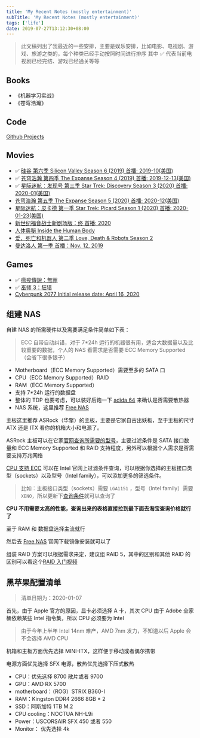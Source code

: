 ```yaml
---
title: 'My Recent Notes (mostly entertainment)'
subTitle: 'My Recent Notes (mostly entertainment)'
tags: ['life']
date: 2019-07-27T13:12:30+08:00
---
```


> 此文稿列出了我最近的一些安排，主要是娱乐安排，比如电影、电视剧、游戏、旅游之类的，每个种类已经手动按照时间进行排序
> 其中 ✅ 代表当前电视剧已经完结、游戏已经通关等等

## Books

- 《机器学习实战》
- 《苍穹浩瀚》

## Code

[Github Projects](https://github.com/V-Tom/gist/projects/1?fullscreen=true)

## Movies

- ✅ [硅谷 第六季 Silicon Valley Season 6 (2019) 首播: 2019-10(美国)](https://movie.douban.com/subject/30194648/)
- ✅ [苍穹浩瀚 第四季 The Expanse Season 4 (2019) 首播: 2019-12-13(美国)](https://movie.douban.com/subject/30234319/)
- ✅ [星际迷航：发现号 第三季 Star Trek: Discovery Season 3 (2020) 首播: 2020-01(美国)](https://movie.douban.com/subject/30473976/)
- [苍穹浩瀚 第五季 The Expanse Season 5 (2020) 首播: 2020-12(美国)](https://movie.douban.com/subject/34725334/)
- [星际迷航：皮卡德 第一季 Star Trek: Picard Season 1 (2020) 首播: 2020-01-23(美国)](https://movie.douban.com/subject/30292719/)
- [新世纪福音战士新剧场版：终 首播: 2020](https://zh.wikipedia.org/wiki/%E6%96%B0%E4%B8%96%E7%BA%AA%E7%A6%8F%E9%9F%B3%E6%88%98%E5%A3%AB%E6%96%B0%E5%89%A7%E5%9C%BA%E7%89%88%EF%BC%9A%E7%BB%88)
- [人体奥秘 Inside the Human Body ](https://movie.douban.com/subject/6558363/)
- [爱，死亡和机器人 第二季 Love, Death & Robots Season 2 ](https://movie.douban.com/subject/34418203/)
- [曼达洛人 第一季 首播：Nov. 12, 2019](http://www.btyun.tv/tvshows/the-mandalorian/)

## Games

- ✅ [瘟疫傳說：無罪](https://zh.wikipedia.org/wiki/%E7%98%9F%E7%96%AB%E5%82%B3%E8%AA%AA%EF%BC%9A%E7%84%A1%E7%BD%AA)
- ✅ [巫师 3：狂猎](https://zh.wikipedia.org/wiki/%E5%B7%AB%E5%B8%883%EF%BC%9A%E7%8B%82%E7%8C%8E)
- [Cyberpunk 2077 Initial release date: April 16, 2020](https://www.cyberpunk.net/)

## 组建 NAS

自建 NAS 的所需硬件以及需要满足条件简单如下表：

> ECC 自带自动纠错，对于 7\*24h 运行的机器很有用，适合大数据量以及比较重要的数据，个人的 NAS 看需求是否需要 ECC Memory Supported（会省下很多银子）

- Motherboard（ECC Memory Supported）需要至多的 SATA 口
- CPU（ECC Memory Supported）RAID
- RAM（ECC Memory Supported）
- 支持 7\*24h 运行的数据盘
- 整体的 TDP 也要考虑，可以装好后跑一下 [adida 64](https://www.aida64.com/) 来确认是否需要散热器
- NAS 系统，这里推荐 [Free NAS](https://www.freenas.org/)

主板这里推荐 ASRock（华擎）的主板，主要是它家自古出妖板，至于主板的尺寸 ATX 还是 ITX 看你的机箱大小和电源了。

ASRock 主板可以在它家[官网查询所需要的型号](https://www.asrockrack.com/general/products.tw.asp#Server)，主要过滤条件是 SATA 接口数量和 ECC Memory Supported 和 RAID 支持程度，另外可以根据个人需求是否需要支持万兆网络

[CPU 支持 ECC](https://ark.intel.com/content/www/us/en/ark/search/featurefilter.html?productType=873&0_ECCMemory=True) 可以在 Intel 官网上过滤条件查询，可以根据你选择的主板接口类型（sockets）以及型号（Intel family），可以添加更多的筛选条件。

> 比如：主板接口类型（sockets）需要 `LGA1151` ，型号（Intel family）需要 `XENO`，所以更新下[查询条件](https://ark.intel.com/content/www/us/en/ark/search/featurefilter.html?productType=873&0_ECCMemory=True&1_Filter-SocketsSupported=3582&1_Filter-Family=595)就可以查询了

**CPU 不用需要太高的性能，查询出来的表格直接拉到最下面去淘宝查询价格就行了**

至于 RAM 和 数据盘选择主流就行

然后去 [Free NAS](https://www.freenas.org/) 官网下载镜像安装就可以了

组装 RAID 方案可以根据需求来定，建议组 RAID 5，其中的区别和其他 RAID 的区别可以看这个[RAID 入门视频](https://www.youtube.com/watch?v=U-OCdTeZLac)

## 黑苹果配置清单

> 清单日期为：2020-01-07

首先，由于 Apple 官方的原因，显卡必须选择 A 卡，其次 CPU 由于 Adobe 全家桶依赖某些 Intel 指令集，所以 CPU 必须要为 Intel

> 由于今年上半年 Intel 14nm 难产，AMD 7nm 发力，不知道以后 Apple 会不会选择 AMD CPU

机箱和主板方面优先选择 MINI-ITX，这样便于移动或者偶尔携带

电源方面优先选择 SFX 电源，散热优先选择下压式散热

- CPU：优先选择 8700 散片或者 9700
- GPU：AMD RX 5700
- motherboard：（ROG）STRIX B360-I
- RAM：Kingston DDR4 2666 8GB \* 2
- SSD：阿斯加特 1TB M.2
- CPU cooling：NOCTUA NH-L9i
- Power：USCORSAIR SFX 450 或者 550
- Monitor： 优先选择 4k

